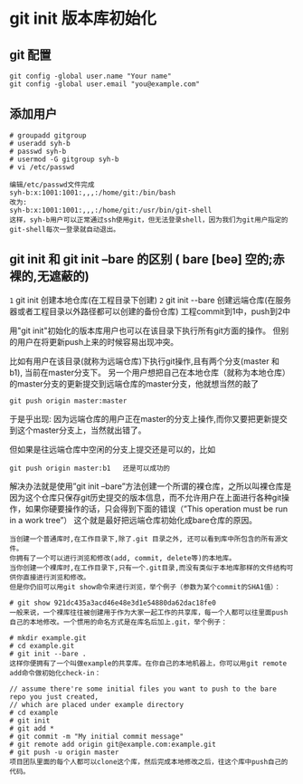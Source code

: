 # git init 版本库初始化

## git 配置

    git config -global user.name "Your name"
    git config -global user.email "you@example.com"

## 添加用户

    # groupadd gitgroup
    # useradd syh-b
    # passwd syh-b
    # usermod -G gitgroup syh-b
    # vi /etc/passwd

    编辑/etc/passwd文件完成
    syh-b:x:1001:1001:,,,:/home/git:/bin/bash
    改为:
    syh-b:x:1001:1001:,,,:/home/git:/usr/bin/git-shell
    这样，syh-b用户可以正常通过ssh使用git，但无法登录shell，因为我们为git用户指定的git-shell每次一登录就自动退出。

## git init 和 git init –bare 的区别 ( bare [beə] 空的;赤裸的,无遮蔽的)

  `1` git init 创建本地仓库(在工程目录下创建)
  `2` git init --bare 创建远端仓库(在服务器或者工程目录以外路径都可以创建的备份仓库)
      工程commit到1中，push到2中

  用"git init"初始化的版本库用户也可以在该目录下执行所有git方面的操作。
  但别的用户在将更新push上来的时候容易出现冲突。
  
  比如有用户在该目录(就称为远端仓库)下执行git操作,且有两个分支(master 和 b1), 当前在master分支下。
  另一个用户想把自己在本地仓库（就称为本地仓库）的master分支的更新提交到远端仓库的master分支，他就想当然的敲了

    git push origin master:master

  于是乎出现:
  因为远端仓库的用户正在master的分支上操作,而你又要把更新提交到这个master分支上，当然就出错了。

  但如果是往远端仓库中空闲的分支上提交还是可以的，比如

    git push origin master:b1   还是可以成功的

  解决办法就是使用”git init –bare”方法创建一个所谓的裸仓库，之所以叫裸仓库是因为这个仓库只保存git历史提交的版本信息，而不允许用户在上面进行各种git操作，如果你硬要操作的话，只会得到下面的错误（”This operation must be run in a work tree”）
  这个就是最好把远端仓库初始化成bare仓库的原因。



    
    当创建一个普通库时,在工作目录下,除了.git 目录之外, 还可以看到库中所包含的所有源文件。
    你拥有了一个可以进行浏览和修改(add, commit, delete等)的本地库。
    当你创建一个裸库时,在工作目录下,只有一个.git目录,而没有类似于本地库那样的文件结构可供你直接进行浏览和修改。
    但是你仍旧可以用git show命令来进行浏览，举个例子（参数为某个commit的SHA1值）：
    
    # git show 921dc435a3acd46e48e3d1e54880da62dac18fe0
    一般来说，一个裸库往往被创建用于作为大家一起工作的共享库，每一个人都可以往里面push自己的本地修改。一个惯用的命名方式是在库名后加上.git，举个例子：
    
    # mkdir example.git
    # cd example.git
    # git init --bare .
    这样你便拥有了一个叫做example的共享库。在你自己的本地机器上，你可以用git remote add命令做初始化check-in：
    
    // assume there're some initial files you want to push to the bare repo you just created,
    // which are placed under example directory
    # cd example
    # git init
    # git add *
    # git commit -m "My initial commit message"
    # git remote add origin git@example.com:example.git
    # git push -u origin master
    项目团队里面的每个人都可以clone这个库，然后完成本地修改之后，往这个库中push自己的代码。